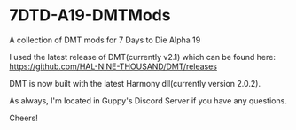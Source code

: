 # 7DTD-A19-DMTMods
A collection of DMT mods for 7 Days to Die Alpha 19

I used the latest release of DMT(currently v2.1) which can be found here: https://github.com/HAL-NINE-THOUSAND/DMT/releases

DMT is now built with the latest Harmony dll(currently version 2.0.2).

As always, I'm located in Guppy's Discord Server if you have any questions.

Cheers!
